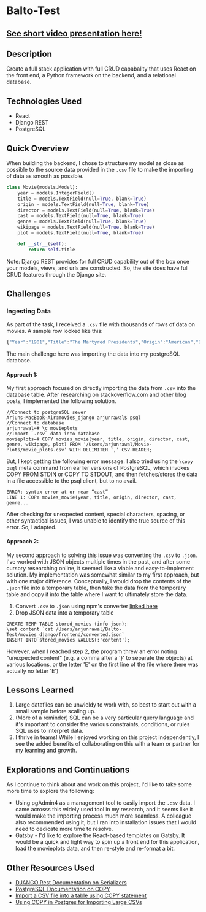 # Balto-Test
## [See short video presentation here!](https://drive.google.com/file/d/1fjc6clHkOm80tfruoUem77PxAz4k13pO/view?usp=sharing)
## Description 
Create a full stack application with full CRUD capabality that uses React on the front end, a Python framework on the backend, and a relational database.

## Technologies Used
* React
* Django REST
* PostgreSQL

## Quick Overview
When building the backend, I chose to structure my model as close as possible to the source data provided in the `.csv` file to make the importing of data as smooth as possible. 
```python
class Movie(models.Model):
    year = models.IntegerField()
    title = models.TextField(null=True, blank=True)
    origin = models.TextField(null=True, blank=True)
    director = models.TextField(null=True, blank=True)
    cast = models.TextField(null=True, blank=True)
    genre = models.TextField(null=True, blank=True)
    wikipage = models.TextField(null=True, blank=True)
    plot = models.TextField(null=True, blank=True)

    def __str__(self):
        return self.title
 ```
 
 Note: Django REST provides for full CRUD capability out of the box once your models, views, and urls are constructed. So, the site does have full CRUD features through the Django site.

## Challenges
### Ingesting Data
As part of the task, I received a `.csv` file with thousands of rows of data on movies. A sample row looked like this:

```js
{"Year":"1901","Title":"The Martyred Presidents","Origin":"American","Director":"Unknown","Cast":"","Genre":"unknown","Wiki Page":"https://en.wikipedia.org/wiki/The_Martyred_Presidents","Plot":"The film, just over a minute long, is composed of two shots. In the first, a girl sits at the base of an altar or tomb, her face hidden from the camera. At the center of the altar, a viewing portal displays the portraits of three U.S. Presidents—Abraham Lincoln, James A. Garfield, and William McKinley—each victims of assassination.\r\nIn the second shot, which runs just over eight seconds long, an assassin kneels feet of Lady Justice."},
```
The main challenge here was importing the data into my postgreSQL database. 
#### Approach 1:
My first approach focused on directly importing the data from `.csv` into the database table. After researching on stackoverflow.com and other blog posts, I implemented the following solution.
```
//Connect to postgreSQL sever
Arjuns-MacBook-Air:movies_django arjunrawal$ psql  
//Connect to database
arjunrawal=# \c movieplots 
//Import `.csv` data into database
movieplots=# COPY movies_movie(year, title, origin, director, cast, genre, wikipage, plot) FROM ‘/Users/arjunrawal/Movie-Plots/movie_plots.csv’ WITH DELIMITER ‘,’ CSV HEADER;
```
But, I kept getting the following error message. I also tried using the `\copy` `psql` meta command from earlier versions of PostgreSQL, which invokes COPY FROM STDIN or COPY TO STDOUT, and then fetches/stores the data in a file accessible to the psql client, but to no avail.
```
ERROR: syntax error at or near “cast”
LINE 1: COPY movies_movie(year, title, origin, director, cast, genre...
```
After checking for unexpected content, special characters, spacing, or other syntactical issues, I was unable to identify the true source of this error. So, I adapted.

#### Approach 2:
My second approach to solving this issue was converting the `.csv` to `.json`. I've worked with JSON objects multiple times in the past, and after some cursory researching online, it seemed like a viable and easy-to-implement solution.
My implementation was somewhat similar to my first approach, but with one major difference. Conceptually, I would drop the contents of the `.json` file into a temporary table, then take the data from the temporary table and copy it into the table where I want to ultimately store the data.

1. Convert `.csv` to `.json` using npm's converter [linked here](https://www.npmjs.com/package/convert-csv-to-json)
2. Drop JSON data into a temporary table
```
CREATE TEMP TABLE stored_movies (info json);
\set content `cat /Users/arjunrawal/Balto-Test/movies_django/frontend/converted.json`
INSERT INTO stored_movies VALUES(:'content');
```
However, when I reached step 2, the program threw an error noting "unexpected content" (e.g. a comma after a '}' to separate the objects) at various locations, or the letter 'E' on the first line of the file where there was actually no letter 'E')

## Lessons Learned
1. Large datafiles can be unwieldy to work with, so best to start out with a small sample before scaling up.
2. (More of a reminder) SQL can be a very particular query language and it's important to consider the various constraints, conditions, or rules SQL uses to interpret data.
3. I thrive in teams! While I enjoyed working on this project independently, I see the added benefits of collaborating on this with a team or partner for my learning and growth. 

## Explorations and Continuations
As I continue to think about and work on this project, I'd like to take some more time to explore the following:
* Using pgAdmin4 as a management tool to easily import the `.csv` data. I came acrosss this widely used tool in my research, and it seems like it would make the importing process much more seamless. A colleague also recommended using it, but I ran into installation issues that I would need to dedicate more time to resolve.
* Gatsby - I'd like to explore the React-based templates on Gatsby. It would be a quick and light way to spin up a front end for this application, load the movieplots data, and then re-style and re-format a bit.


## Other Resources Used
- [DJANGO Rest Documentation on Serializers](https://www.django-rest-framework.org/api-guide/serializers/#modelserializer)
- [PostgreSQL Documentation on COPY](https://www.postgresql.org/docs/current/sql-copy.html)
- [Import a CSV file into a table using COPY statement](https://www.postgresqltutorial.com/import-csv-file-into-posgresql-table/)
- [Using COPY in Postgres for Importing Large CSVs](https://www.trineo.com/blog/2018/08/using-copy-in-postgres-for-importing-large-csvs)
